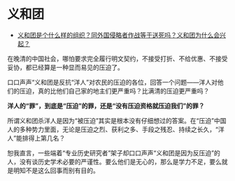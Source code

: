 # 义和团

- [义和团是个什么样的组织？同外国侵略者作战等于送死吗？义和团为什么会兴起？](https://www.zhihu.com/question/20516015/answer/515262167)


在晚清的中国社会，哪怕要求完全履行明文契约，不接受打折、不给优惠、不接受妥协，都已经算是一种显而易见的压迫了。

口口声声“义和团是反抗“洋人”对农民的压迫的各位，回答一个问题——洋人对他们的压迫，真的比他们自己家的地主们更严重吗？比满清的压迫更严重吗？

**洋人的“罪”，到底是“压迫”的罪，还是“没有压迫资格就压迫我们”的罪？**

所谓义和团杀洋人是因为“被压迫”其实是根本没有仔细想过的答案。在“压迫”中国人的多种势力里面，无论是压迫之烈、获利之多、手段之残忍、持续之长久，“洋人”能排得上第几名？

恕我直言，一些端着“专业历史研究者”架子却口口声声“义和团是因为反压迫”的人，没有谈历史学术必要的严谨性。要么他们是无心的，那么是学力不足，要么就是明知不是这么回事而别有目的。


